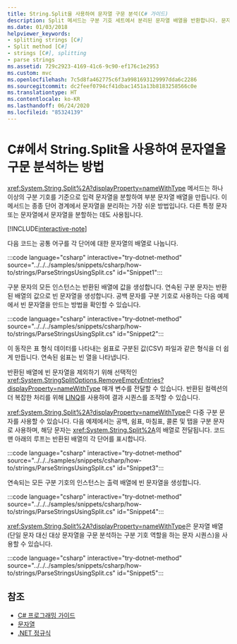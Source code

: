```yaml
---
title: String.Split을 사용하여 문자열 구문 분석(C# 가이드)
description: Split 메서드는 구분 기호 세트에서 분리된 문자열 배열을 반환합니다. 문자열을 구문 분석하는 쉬운 방법입니다.
ms.date: 01/03/2018
helpviewer_keywords:
- splitting strings [C#]
- Split method [C#]
- strings [C#], splitting
- parse strings
ms.assetid: 729c2923-4169-41c6-9c90-ef176c1e2953
ms.custom: mvc
ms.openlocfilehash: 7c5d8fa462775c6f3a9981693129997dda6c2286
ms.sourcegitcommit: dc2feef0794cf41dbac1451a13b8183258566c0e
ms.translationtype: HT
ms.contentlocale: ko-KR
ms.lasthandoff: 06/24/2020
ms.locfileid: "85324139"
---
```

# <a name="how-to-parse-strings-using-stringsplit-in-c"></a>C\#에서 String.Split을 사용하여 문자열을 구문 분석하는 방법

<xref:System.String.Split%2A?displayProperty=nameWithType> 메서드는 하나 이상의 구분 기호를 기준으로 입력 문자열을 분할하여 부분 문자열 배열을 만듭니다. 이 메서드는 종종 단어 경계에서 문자열을 분리하는 가장 쉬운 방법입니다. 다른 특정 문자 또는 문자열에서 문자열을 분할하는 데도 사용됩니다.

[!INCLUDE[interactive-note](~/includes/csharp-interactive-note.md)]

다음 코드는 공통 어구를 각 단어에 대한 문자열의 배열로 나눕니다.

:::code language="csharp" interactive="try-dotnet-method" source="../../../samples/snippets/csharp/how-to/strings/ParseStringsUsingSplit.cs" id="Snippet1":::

구분 문자의 모든 인스턴스는 반환된 배열에 값을 생성합니다. 연속된 구분 문자는 반환된 배열의 값으로 빈 문자열을 생성합니다. 공백 문자를 구분 기호로 사용하는 다음 예제에서 빈 문자열을 만드는 방법을 확인할 수 있습니다.

:::code language="csharp" interactive="try-dotnet-method" source="../../../samples/snippets/csharp/how-to/strings/ParseStringsUsingSplit.cs" id="Snippet2":::

이 동작은 표 형식 데이터를 나타내는 쉼표로 구분된 값(CSV) 파일과 같은 형식을 더 쉽게 만듭니다. 연속된 쉼표는 빈 열을 나타냅니다.

반환된 배열에 빈 문자열을 제외하기 위해 선택적인 <xref:System.StringSplitOptions.RemoveEmptyEntries?displayProperty=nameWithType> 매개 변수를 전달할 수 있습니다. 반환된 컬렉션의 더 복잡한 처리를 위해 [LINQ](../programming-guide/concepts/linq/index.md)를 사용하여 결과 시퀀스를 조작할 수 있습니다.

<xref:System.String.Split%2A?displayProperty=nameWithType>은 다중 구분 문자를 사용할 수 있습니다.
다음 예제에서는 공백, 쉼표, 마침표, 콜론 및 탭을 구분 문자로 사용하며, 해당 문자는 <xref:System.String.Split%2A>의 배열로 전달됩니다.
코드 맨 아래의 루프는 반환된 배열의 각 단어를 표시합니다.

:::code language="csharp" interactive="try-dotnet-method" source="../../../samples/snippets/csharp/how-to/strings/ParseStringsUsingSplit.cs" id="Snippet3":::

연속되는 모든 구분 기호의 인스턴스는 출력 배열에 빈 문자열을 생성합니다.

:::code language="csharp" interactive="try-dotnet-method" source="../../../samples/snippets/csharp/how-to/strings/ParseStringsUsingSplit.cs" id="Snippet4":::

<xref:System.String.Split%2A?displayProperty=nameWithType>은 문자열 배열(단일 문자 대신 대상 문자열을 구문 분석하는 구분 기호 역할을 하는 문자 시퀀스)을 사용할 수 있습니다.

:::code language="csharp" interactive="try-dotnet-method" source="../../../samples/snippets/csharp/how-to/strings/ParseStringsUsingSplit.cs" id="Snippet5":::

## <a name="see-also"></a>참조

- [C# 프로그래밍 가이드](../programming-guide/index.md)
- [문자열](../programming-guide/strings/index.md)
- [.NET 정규식](../../standard/base-types/regular-expressions.md)
